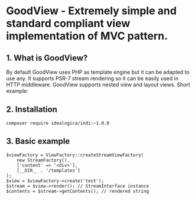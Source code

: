 # GoodView - Extremely simple and standard compliant view implementation of MVC pattern.

## 1. What is GoodView?

By default GoodView uses PHP as template engine but it can be adapted to use any. It supports PSR-7 stream rendering 
so it can be easily used in HTTP middleware. GoodView supports nested view and layout views. Short example:

## 2. Installation

```
composer require idealogica/indi:~1.0.0
```

## 3. Basic example

```
$viewFactory = ViewFactory::createStreamViewFactory(
    new StreamFactory(),
    ['content' => '<div>'],
    [__DIR__ . '/templates']
);
$view = $viewFactory->create('test');
$stream = $view->render(); // StreamInterface instance
$contents = $stream->getContents(); // rendered string
```
